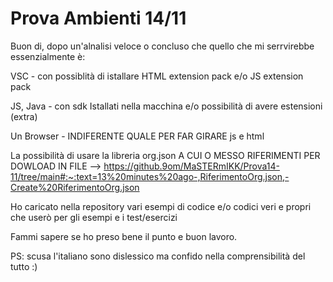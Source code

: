 # Prova Ambienti 14/11

Buon di, dopo un'alnalisi veloce o concluso che quello che mi serrvirebbe essenzialmente è:

VSC - con possiblità di istallare HTML extension pack e/o JS extension pack

JS, Java - con sdk Istallati nella macchina e/o possibilità di avere estensioni (extra)

Un Browser - INDIFERENTE QUALE PER FAR GIRARE js e html

La possibilità di usare la libreria org.json A CUI O MESSO RIFERIMENTI PER DOWLOAD IN FILE --> https://github.9om/MaSTERmIKK/Prova14-11/tree/main#:~:text=13%20minutes%20ago-,RiferimentoOrg.json,-Create%20RiferimentoOrg.json


Ho caricato nella repository vari esempi di codice e/o codici veri e propri che userò per gli esempi e i test/esercizi 

Fammi sapere se ho preso bene il punto e buon lavoro.

PS: scusa l'italiano sono dislessico ma confido nella comprensibilità del tutto :)
